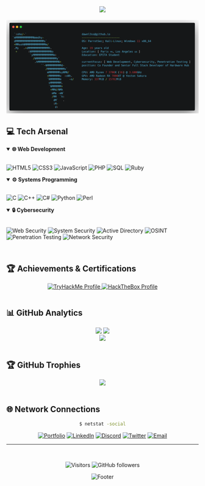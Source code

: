 <div align="center">

  <img src="https://capsule-render.vercel.app/api?type=waving&height=120&color=0D0D3B&text=web-developer%20|%20cybersecurity%20student%20|%20daydreamer&fontSize=30&fontColor=acaebd&fontAlignY=87">
</div>
<br>

<img src="./carbon.png">

<br>

## 💻 Tech Arsenal

<details open>
<summary><b>🌐 Web Development</b></summary>
<br>

![HTML5](https://img.shields.io/badge/HTML5-1a237e?style=for-the-badge&logo=html5&logoColor=white)
![CSS3](https://img.shields.io/badge/CSS3-1565c0?style=for-the-badge&logo=css3&logoColor=white)
![JavaScript](https://img.shields.io/badge/JavaScript-283593?style=for-the-badge&logo=javascript&logoColor=white)
![PHP](https://img.shields.io/badge/PHP-303f9f?style=for-the-badge&logo=php&logoColor=white)
![SQL](https://img.shields.io/badge/SQL-3949ab?style=for-the-badge&logo=mysql&logoColor=white)
![Ruby](https://img.shields.io/badge/Ruby-3f51b5?style=for-the-badge&logo=ruby&logoColor=white)

</details>

<details open>
<summary><b>⚙️ Systems Programming</b></summary>
<br>

![C](https://img.shields.io/badge/C-1a237e?style=for-the-badge&logo=c&logoColor=white)
![C++](https://img.shields.io/badge/C++-1565c0?style=for-the-badge&logo=cplusplus&logoColor=white)
![C#](https://img.shields.io/badge/C%23-283593?style=for-the-badge&logo=csharp&logoColor=white)
![Python](https://img.shields.io/badge/Python-303f9f?style=for-the-badge&logo=python&logoColor=white)
![Perl](https://img.shields.io/badge/Perl-3949ab?style=for-the-badge&logo=perl&logoColor=white)

</details>

<details open>
<summary><b>🔒 Cybersecurity</b></summary>
<br>

![Web Security](https://img.shields.io/badge/Web%20App%20Security-1a237e?style=for-the-badge&logo=googlechrome&logoColor=white)
![System Security](https://img.shields.io/badge/System%20Security-1565c0?style=for-the-badge&logo=linux&logoColor=white)
![Active Directory](https://img.shields.io/badge/Active%20Directory-283593?style=for-the-badge&logo=windows&logoColor=white)
![OSINT](https://img.shields.io/badge/OSINT-303f9f?style=for-the-badge&logo=wikidata&logoColor=white)
![Penetration Testing](https://img.shields.io/badge/Penetration%20Testing-3949ab?style=for-the-badge&logo=kalilinux&logoColor=white)
![Network Security](https://img.shields.io/badge/Network%20Security-3f51b5?style=for-the-badge&logo=cisco&logoColor=white)

</details>

<br>

## 🏆 Achievements & Certifications

<div align="center">
  
  <a href="https://tryhackme.com/p/dawnl3ss">
    <img src="https://tryhackme-badges.s3.amazonaws.com/dawnl3ss.png" alt="TryHackMe Profile" width="280"/>
  </a>
  <a href="https://app.hackthebox.com/profile/1321357">
    <img src="https://github.com/dawnl3ss/dawnl3ss/blob/main/hackthebox.png" alt="HackTheBox Profile" width="280"/>
  </a>
  
</div>

<br>

## 📊 GitHub Analytics

<div align="center">
  <img height="180em" src="https://github-readme-stats.vercel.app/api?username=dawnl3ss&show_icons=true&theme=tokyonight&include_all_commits=true&count_private=true&bg_color=0d1117&title_color=58a6ff&icon_color=1f6feb&text_color=c9d1d9&border_color=30363d"/>
  <img height="180em" src="https://github-readme-stats.vercel.app/api/top-langs/?username=dawnl3ss&layout=compact&theme=tokyonight&bg_color=0d1117&title_color=58a6ff&text_color=c9d1d9&border_color=30363d"/>
</div>

<div align="center">
  <img src="https://github-readme-streak-stats.herokuapp.com/?user=dawnl3ss&theme=tokyonight&background=0d1117&border=30363d&stroke=58a6ff&ring=1f6feb&fire=58a6ff&currStreakLabel=58a6ff"/>
</div>

<br>

## 🏆 GitHub Trophies

<div align="center">
  <img src="https://github-profile-trophy.vercel.app/?username=dawnl3ss&theme=tokyonight&no-frame=false&no-bg=true&margin-w=4&row=1"/>
</div>

<br>

## 🌐 Network Connections

<div align="center">

```bash
$ netstat -social
```

[![Portfolio](https://img.shields.io/badge/Portfolio-000000?style=for-the-badge&logo=About.me&logoColor=white)](https://dawnl3ss.me/)
[![LinkedIn](https://img.shields.io/badge/LinkedIn-0077B5?style=for-the-badge&logo=linkedin&logoColor=white)](https://dawnl3ss.me/)
[![Discord](https://img.shields.io/badge/Discord-7289DA?style=for-the-badge&logo=discord&logoColor=white)](https://discordapp.com/users/358529816145821696)
[![Twitter](https://img.shields.io/badge/Twitter-1DA1F2?style=for-the-badge&logo=twitter&logoColor=white)](https://twitter.com/_dawnl3ss)
[![Email](https://img.shields.io/badge/Gmail-D14836?style=for-the-badge&logo=gmail&logoColor=white)](mailto:dawnl3ss@gmail.com)

</div>

---


<br>
<div align="center"> 

![Visitors](https://komarev.com/ghpvc/?username=dawnl3ss&color=58a6ff&style=flat-square&label=Visitors)
![GitHub followers](https://img.shields.io/github/followers/dawnl3ss?color=58a6ff&style=flat-square)

![Footer](https://capsule-render.vercel.app/api?type=waving&color=0f172a&height=80&section=footer)

</div>

